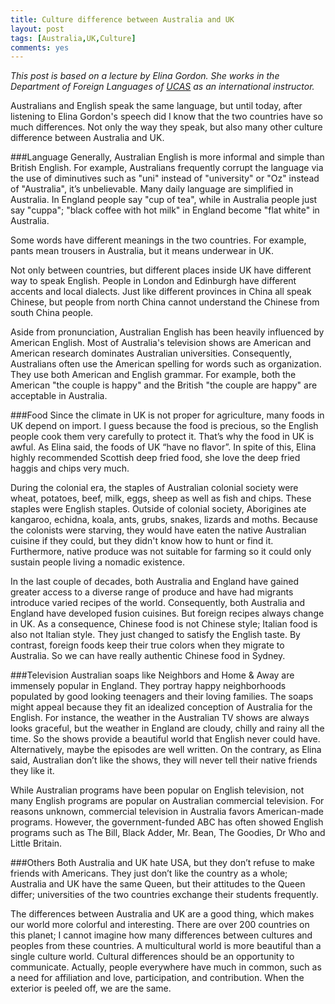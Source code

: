```yaml
---
title: Culture difference between Australia and UK
layout: post
tags: [Australia,UK,Culture]
comments: yes
---
```



*This post is based on a lecture by Elina Gordon. She works in the Department of Foreign Languages of [UCAS](http://en.wikipedia.org/wiki/University_of_the_Chinese_Academy_of_Sciences) as an international instructor.*

Australians and English speak the same language, but until today, after listening to Elina Gordon's speech did I know that the two countries have so much differences. Not only the way they speak, but also many other culture difference between Australia and UK.

###Language
Generally, Australian English is more informal and simple than British English. For example, Australians frequently corrupt the language via the use of diminutives such as "uni" instead of "university" or "Oz" instead of "Australia", it’s unbelievable. Many daily language are simplified in Australia. In England people say "cup of tea", while in Australia people just say "cuppa"; "black coffee with hot milk" in England become "flat white" in Australia. 

Some words have different meanings in the two countries. For example, pants mean trousers in Australia, but it means underwear in UK.

Not only between countries, but different places inside UK have different way to speak English. People in London and Edinburgh have different accents and local dialects. Just like different provinces in China all speak Chinese, but people from north China cannot understand the Chinese from south China people. 

Aside from pronunciation, Australian English has been heavily influenced by American English. Most of Australia's television shows are American and American research dominates Australian universities. Consequently, Australians often use the American spelling for words such as organization. They use both American and English grammar. For example, both the American "the couple is happy" and the British "the couple are happy" are acceptable in Australia.

###Food
Since the climate in UK is not proper for agriculture, many foods in UK depend on import. I guess because the food is precious, so the English people cook them very carefully to protect it. That’s why the food in UK is awful. As Elina said, the foods of UK “have no flavor”. In spite of this, Elina highly recommended Scottish deep fried food, she love the deep fried haggis and chips very much.

During the colonial era, the staples of Australian colonial society were wheat, potatoes, beef, milk, eggs, sheep as well as fish and chips. These staples were English staples. Outside of colonial society, Aborigines ate kangaroo, echidna, koala, ants, grubs, snakes, lizards and moths. Because the colonists were starving, they would have eaten the native Australian cuisine if they could, but they didn't know how to hunt or find it. Furthermore, native produce was not suitable for farming so it could only sustain people living a nomadic existence.

In the last couple of decades, both Australia and England have gained greater access to a diverse range of produce and have had migrants introduce varied recipes of the world. Consequently, both Australia and England have developed fusion cuisines. But foreign recipes always change in UK. As a consequence, Chinese food is not Chinese style; Italian food is also not Italian style. They just changed to satisfy the English taste. By contrast, foreign foods keep their true colors when they migrate to Australia. So we can have really authentic Chinese food in Sydney. 


###Television
Australian soaps like Neighbors and Home & Away are immensely popular in England. They portray happy neighborhoods populated by good looking teenagers and their loving families. The soaps might appeal because they fit an idealized conception of Australia for the English. For instance, the weather in the Australian TV shows are always looks graceful, but the weather in England are cloudy, chilly and rainy all the time. So the shows provide a beautiful world that English never could have. Alternatively, maybe the episodes are well written. On the contrary, as Elina said, Australian don’t like the shows, they will never tell their native friends they like it.

While Australian programs have been popular on English television, not many English programs are popular on Australian commercial television. For reasons unknown, commercial television in Australia favors American-made programs. However, the government-funded ABC has often showed English programs such as The Bill, Black Adder, Mr. Bean, The Goodies, Dr Who and Little Britain.

###Others
Both Australia and UK hate USA, but they don’t refuse to make friends with Americans. They just don’t like the country as a whole; Australia and UK have the same Queen, but their attitudes to the Queen differ; universities of the two countries exchange their students frequently.

The differences between Australia and UK are a good thing, which makes our world more colorful and interesting. There are over 200 countries on this planet; I cannot imagine how many differences between cultures and peoples from these countries. A multicultural world is more beautiful than a single culture world. Cultural differences should be an opportunity to communicate. Actually, people everywhere have much in common, such as a need for affiliation and love, participation, and contribution. When the exterior is peeled off, we are the same.